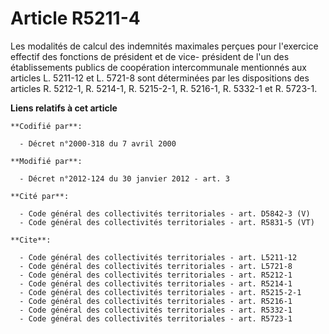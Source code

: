 # Article R5211-4

Les modalités de calcul des indemnités maximales perçues pour l'exercice effectif des fonctions de président et de vice-
président de l'un des établissements publics de coopération intercommunale mentionnés aux articles L. 5211-12 et L. 5721-8
sont déterminées par les dispositions des articles R. 5212-1, 
R. 5214-1, R. 5215-2-1, 
R. 5216-1, R. 5332-1 et R. 5723-1.

**Liens relatifs à cet article**

	**Codifié par**:

	  - Décret n°2000-318 du 7 avril 2000

	**Modifié par**:

	  - Décret n°2012-124 du 30 janvier 2012 - art. 3

	**Cité par**:

	  - Code général des collectivités territoriales - art. D5842-3 (V)
	  - Code général des collectivités territoriales - art. R5831-5 (VT)

	**Cite**:

	  - Code général des collectivités territoriales - art. L5211-12
	  - Code général des collectivités territoriales - art. L5721-8
	  - Code général des collectivités territoriales - art. R5212-1
	  - Code général des collectivités territoriales - art. R5214-1
	  - Code général des collectivités territoriales - art. R5215-2-1
	  - Code général des collectivités territoriales - art. R5216-1
	  - Code général des collectivités territoriales - art. R5332-1
	  - Code général des collectivités territoriales - art. R5723-1
